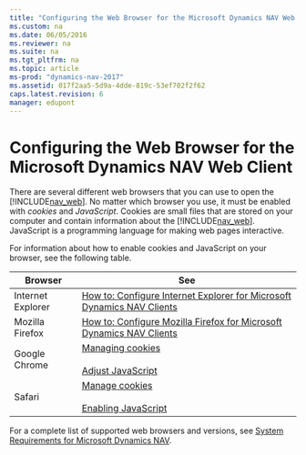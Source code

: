 ```yaml
---
title: "Configuring the Web Browser for the Microsoft Dynamics NAV Web Client"
ms.custom: na
ms.date: 06/05/2016
ms.reviewer: na
ms.suite: na
ms.tgt_pltfrm: na
ms.topic: article
ms-prod: "dynamics-nav-2017"
ms.assetid: 017f2aa5-5d9a-4dde-819c-53ef702f2f62
caps.latest.revision: 6
manager: edupont
---
```

# Configuring the Web Browser for the Microsoft Dynamics NAV Web Client
There are several different web browsers that you can use to open the [!INCLUDE[nav_web](includes/nav_web_md.md)]. No matter which browser you use, it must be enabled with *cookies* and *JavaScript*. Cookies are small files that are stored on your computer and contain information about the [!INCLUDE[nav_web](includes/nav_web_md.md)]. JavaScript is a programming language for making web pages interactive.  

 For information about how to enable cookies and JavaScript on your browser, see the following table.  

|Browser|See|  
|-------------|---------|  
|Internet Explorer|[How to: Configure Internet Explorer for Microsoft Dynamics NAV Clients](How-to--Configure-Internet-Explorer-for-Microsoft-Dynamics-NAV-Clients.md)|  
|Mozilla Firefox|[How to: Configure Mozilla Firefox for Microsoft Dynamics NAV Clients](How-to--Configure-Mozilla-Firefox-for-Microsoft-Dynamics-NAV-Clients.md)|  
|Google Chrome|[Managing cookies](http://go.microsoft.com/fwlink/?LinkID=262171)<br /><br /> [Adjust JavaScript](http://go.microsoft.com/fwlink/?LinkID=262172)|  
|Safari|[Manage cookies](http://go.microsoft.com/fwlink/?LinkID=262173)<br /><br /> [Enabling JavaScript](http://go.microsoft.com/fwlink/?LinkID=262174)|  

 For a complete list of supported web browsers and versions, see [System Requirements for Microsoft Dynamics NAV](System-Requirements-for-Microsoft-Dynamics-NAV.md).
